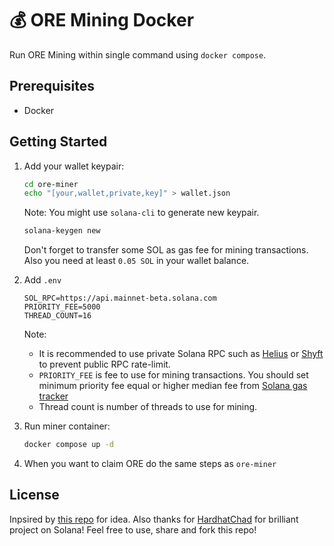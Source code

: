 # 💰 ORE Mining Docker

Run ORE Mining within single command using `docker compose`.

## Prerequisites
- Docker

## Getting Started

1. Add your wallet keypair:
   ```bash 
   cd ore-miner
   echo "[your,wallet,private,key]" > wallet.json
   ```  

   Note: You might use `solana-cli` to generate new keypair.
   ```bash
   solana-keygen new
   ```
   Don't forget to transfer some SOL as gas fee for mining transactions. Also you need at least `0.05 SOL` in your wallet balance.

2. Add `.env`
   ```env
   SOL_RPC=https://api.mainnet-beta.solana.com
   PRIORITY_FEE=5000
   THREAD_COUNT=16
   ```

   Note: 
   - It is recommended to use private Solana RPC such as [Helius](https://helius.dev) or [Shyft](https://shyft.to) to prevent public RPC rate-limit.
   - `PRIORITY_FEE` is fee to use for mining transactions. You should set minimum priority fee equal or higher median fee from [Solana gas tracker](https://www.quicknode.com/gas-tracker/solana)
   - Thread count is number of threads to use for mining.

3. Run miner container:
   ```bash
   docker compose up -d
   ```

4. When you want to claim ORE do the same steps as `ore-miner`

## License

Inpsired by [this repo](https://github.com/f3n1b00t/ore-containers) for idea. Also thanks for [HardhatChad](https://github.com/HardhatChad) for brilliant project on Solana! Feel free to use, share and fork this repo!